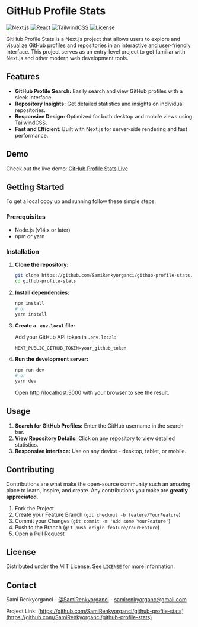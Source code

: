 # GitHub Profile Stats

![Next.js](https://img.shields.io/badge/Next.js-12.0-blue.svg)
![React](https://img.shields.io/badge/React-17.0-blue.svg)
![TailwindCSS](https://img.shields.io/badge/TailwindCSS-2.2-green.svg)
![License](https://img.shields.io/github/license/SamiRenkyorganci/github-profile-stats)

GitHub Profile Stats is a Next.js project that allows users to explore and visualize GitHub profiles and repositories in an interactive and user-friendly interface. This project serves as an entry-level project to get familiar with Next.js and other modern web development tools.

## Features

- **GitHub Profile Search:** Easily search and view GitHub profiles with a sleek interface.
- **Repository Insights:** Get detailed statistics and insights on individual repositories.
- **Responsive Design:** Optimized for both desktop and mobile views using TailwindCSS.
- **Fast and Efficient:** Built with Next.js for server-side rendering and fast performance.


## Demo

Check out the live demo: [GitHub Profile Stats Live](https://github-profile-stats-nine.vercel.app/)

## Getting Started

To get a local copy up and running follow these simple steps.

### Prerequisites

- Node.js (v14.x or later)
- npm or yarn

### Installation

1. **Clone the repository:**

    ```bash
    git clone https://github.com/SamiRenkyorganci/github-profile-stats.git
    cd github-profile-stats
    ```

2. **Install dependencies:**

    ```bash
    npm install
    # or
    yarn install
    ```

3. **Create a `.env.local` file:**

    Add your GitHub API token in `.env.local`:

    ```env
    NEXT_PUBLIC_GITHUB_TOKEN=your_github_token
    ```

4. **Run the development server:**

    ```bash
    npm run dev
    # or
    yarn dev
    ```

    Open [http://localhost:3000](http://localhost:3000) with your browser to see the result.

## Usage

1. **Search for GitHub Profiles:** Enter the GitHub username in the search bar.
2. **View Repository Details:** Click on any repository to view detailed statistics.
3. **Responsive Interface:** Use on any device - desktop, tablet, or mobile.

## Contributing

Contributions are what make the open-source community such an amazing place to learn, inspire, and create. Any contributions you make are **greatly appreciated**.

1. Fork the Project
2. Create your Feature Branch (`git checkout -b feature/YourFeature`)
3. Commit your Changes (`git commit -m 'Add some YourFeature'`)
4. Push to the Branch (`git push origin feature/YourFeature`)
5. Open a Pull Request

## License

Distributed under the MIT License. See `LICENSE` for more information.

## Contact

Sami Renkyorganci - [@SamiRenkyorganci](https://twitter.com/mucahitsamii) - samirenkyorganc@gmail.com

Project Link: [https://github.com/SamiRenkyorganci/github-profile-stats](https://github.com/SamiRenkyorganci/github-profile-stats)
